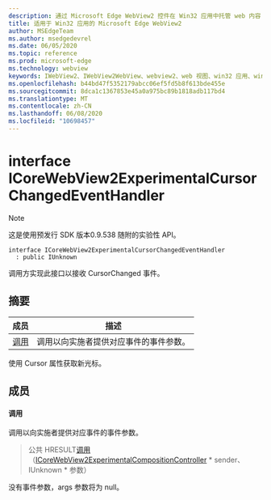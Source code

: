 ```yaml
---
description: 通过 Microsoft Edge WebView2 控件在 Win32 应用中托管 web 内容
title: 适用于 Win32 应用的 Microsoft Edge WebView2
author: MSEdgeTeam
ms.author: msedgedevrel
ms.date: 06/05/2020
ms.topic: reference
ms.prod: microsoft-edge
ms.technology: webview
keywords: IWebView2、IWebView2WebView、webview2、web 视图、win32 应用、win32、edge、ICoreWebView2、ICoreWebView2Controller、浏览器控件、边缘 html
ms.openlocfilehash: b44bd47f5352179abcc06ef5fd5b8f613bde455e
ms.sourcegitcommit: 8dca1c1367853e45a0a975bc89b1818adb117bd4
ms.translationtype: MT
ms.contentlocale: zh-CN
ms.lasthandoff: 06/08/2020
ms.locfileid: "10698457"
---
```

# interface ICoreWebView2ExperimentalCursorChangedEventHandler 

> [!NOTE]
> 这是使用预发行 SDK 版本0.9.538 随附的实验性 API。

```
interface ICoreWebView2ExperimentalCursorChangedEventHandler
  : public IUnknown
```

调用方实现此接口以接收 CursorChanged 事件。

## 摘要

 成员                        | 描述
--------------------------------|---------------------------------------------
[调用](#invoke) | 调用以向实施者提供对应事件的事件参数。

使用 Cursor 属性获取新光标。

## 成员

#### 调用 

调用以向实施者提供对应事件的事件参数。

> 公共 HRESULT[调用](#invoke)（[ICoreWebView2ExperimentalCompositionController](icorewebview2experimentalcompositioncontroller.md) * sender、IUnknown * 参数）

没有事件参数，args 参数将为 null。

